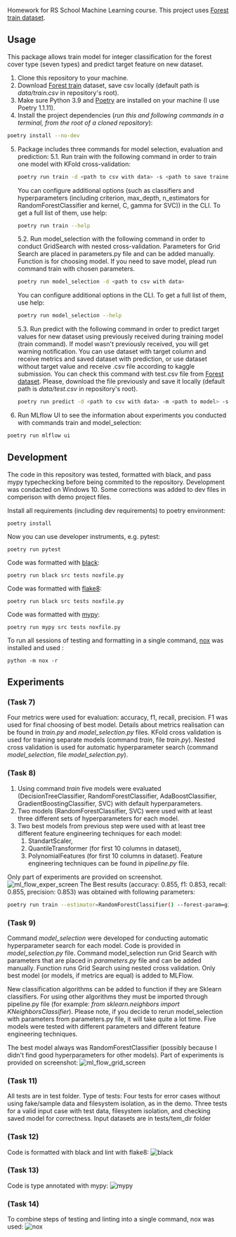 
Homework for RS School Machine Learning course.
This project uses [Forest train dataset](https://www.kaggle.com/competitions/forest-cover-type-prediction).

## Usage
This package allows train model for integer classification for the forest cover type (seven types) and predict target feature on new dataset. 
1. Clone this repository to your machine.
2. Download [Forest train](https://www.kaggle.com/competitions/forest-cover-type-prediction) dataset, save csv locally (default path is *data/train.csv* in repository's root).
3. Make sure Python 3.9 and [Poetry](https://python-poetry.org/docs/) are installed on your machine (I use Poetry 1.1.11).
4. Install the project dependencies (*run this and following commands in a terminal, from the root of a cloned repository*):
```sh
poetry install --no-dev
```
5. Package includes three commands for model selection, evaluation and prediction:
   5.1. Run train with the following command in order to train one model with KFold cross-validation:
    ```sh
    poetry run train -d <path to csv with data> -s <path to save trained model>
    ```
    You can configure additional options (such as classifiers and hyperparameters (including criterion, max_depth, n_estimators for RandomForestClassifier and kernel, C, gamma for SVC)) in the CLI. 
    To get a full list of them, use help:
    ```sh
    poetry run train --help
    ```

   5.2. Run model_selection with the following command in order to conduct GridSearch with nested cross-validation.
   Parameters for Grid Search are placed in parameters.py file and can be added manually. Function is for choosing model. If you need to save model, plead run command train with chosen parameters.
    ```sh
    poetry run model_selection -d <path to csv with data> 
    ```
    You can configure additional options in the CLI.  To get a full list of them, use help:
    ```sh
    poetry run model_selection --help
    ```
   5.3. Run predict with the following command in order to predict target values for new dataset using previously received during training model (train command).  If model wasn't previously received, you will get warning notification. You can use dataset with target column and receive metrics and saved dataset with prediction,
or use dataset without target value and receive .csv file according to kaggle submission. You can check this command with test.csv file from [Forest dataset](https://www.kaggle.com/competitions/forest-cover-type-prediction).  Please, download the file previously and save it locally (default path is *data/test.csv* in repository's root).
    ```sh
    poetry run predict -d <path to csv with data> -m <path to model> -s <path to save received dataset>
    ```

6. Run MLflow UI to see the information about experiments you conducted with commands train and model_selection:
```sh
poetry run mlflow ui
```

## Development

The code in this repository was tested, formatted with black, and pass mypy typechecking before being commited to the repository.
Development was condacted on Windows 10. Some corrections was added to dev files in comperison with demo project files.

Install all requirements (including dev requirements) to poetry environment:
```
poetry install
```
Now you can use developer instruments, e.g. pytest:
```
poetry run pytest
```
Code was formatted with [black](https://github.com/psf/black):
```
poetry run black src tests noxfile.py
```
Code was formatted with [flake8](https://flake8.pycqa.org/en/latest/user/configuration.html):
```
poetry run black src tests noxfile.py
```
Code was formatted with [mypy](https://mypy.readthedocs.io/en/stable/):
```
poetry run mypy src tests noxfile.py
```
To run all sessions of testing and formatting in a single command, [nox](https://nox.thea.codes/en/stable/) was installed and used : 
```
python -m nox -r
```


## Experiments 
### (Task 7)
Four metrics were used for evaluation: accuracy, f1, recall, precision. F1 was used for final choosing of best model.
Details about metrics realisation can be found in *train.py* and *model_selection.py* files.
KFold cross validation is used for training separate models (command *train*, file *train.py*).
Nested cross validation is used for automatic hyperparameter search (command *model_selection*, file *model_selection.py*).

### (Task 8)
1. Using command *train* five models were evaluated (DecisionTreeClassifier,
            RandomForestClassifier,
            AdaBoostClassifier,
            GradientBoostingClassifier,
            SVC) with default hyperparameters.
2. Two models (RandomForestClassifier, SVC) were used with at least three different sets of hyperparameters for each model. 
3. Two best models from previous step were used with at least tree different feature engineering techniques for each model:
   1. StandartScaler,
   2. QuantileTransformer (for first 10 columns in dataset),
   3. PolynomialFeatures (for first 10 columns in dataset). 
   Feature engineering techniques can be found in *pipeline.py* file.

Only part of experiments are provided on screenshot.![ml_flow_exper_screen](https://user-images.githubusercontent.com/89841675/166705198-52ac9cff-d6eb-4d91-9740-2ccb2f97d57b.png)
 The Best results (accuracy: 0.855, f1: 0.853, recall: 0.855, precision: 0.853) was obtained with following parameters:
```sh
poetry run train --estimator=RandomForestClassifier() --forest-param=gini 32 150 --use-scaler=True --use-uniform=True --use-poly=False
```

### (Task 9)
Command *model_selection* were developed for conducting automatic hyperparameter search for each model. Code is provided in *model_selection.py* file.
Command model_selection run Grid Search with parameters that are placed in *parameters.py* file and can be added manually.
Function runs Grid Search using nested cross validation. Only best model (or models, if metrics are equal) is added to MLFlow. 

New classification algorithms can be added to function if they are Sklearn classifiers. For using other algorithms they must be imported through
pipeline.py file (for example: *from sklearn.neighbors import KNeighborsClassifier*).
Please note, if you decide to rerun model_selection with parameters from parameters.py file, it will take quite a lot time.
Five models were tested with different parameters and different feature engineering techniques.

The best model always was RandomForestClassifier (possibly because I didn't find good hyperparameters for other models).
Part of experiments is provided on screenshot:
![ml_flow_grid_screen](https://user-images.githubusercontent.com/89841675/166950723-8445cce5-dd6e-4b2c-8fbd-4e67d2317b4b.png)

### (Task 11)
All tests are in test folder. Type of tests:
    Four tests for error cases without using fake/sample data and filesystem isolation, as in the demo. 
    Three tests for a valid input case with test data, filesystem isolation, and checking saved model for correctness. Input datasets are in tests/tem_dir folder

### (Task 12)
Code is formatted with black and lint with flake8:
![black](https://user-images.githubusercontent.com/89841675/167301539-6bc0610c-3338-4b3b-8cca-54e7d7dbbfc1.png)


### (Task 13)
Code is type annotated with mypy:
![mypy](https://user-images.githubusercontent.com/89841675/167301459-bdd351eb-a9f7-46f5-8720-f456b56c3904.png)

### (Task 14)
To combine steps of testing and linting into a single command, nox was used:
![nox](https://user-images.githubusercontent.com/89841675/167314391-47d25b78-6a24-4968-b79f-08e59a4a805d.png)

